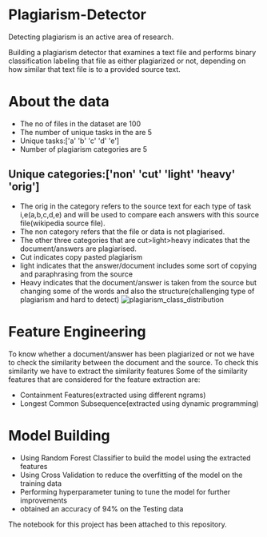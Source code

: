 # Plagiarism-Detector
Detecting plagiarism is an active area of research.

Building a plagiarism detector that examines a text file and performs binary classification labeling that file as either plagiarized or not, depending on how similar that text file is to a provided source text.

# About the data
* The no of files in the dataset are 100
* The number of unique tasks in the are 5
* Unique tasks:['a' 'b' 'c' 'd' 'e']
* Number of plagiarism categories are 5
## Unique categories:['non' 'cut' 'light' 'heavy' 'orig']
* The orig in the category refers to the source text for each type of task i,e(a,b,c,d,e) and will be used to compare each answers with this source file(wikipedia source file).
* The non category refers that the file or data is not plagiarised.
* The other three categories that are cut>light>heavy indicates that the document/answers are plagiarised.
* Cut indicates copy pasted plagiarism
* light indicates that the answer/document includes some sort of copying and paraphrasing from the source
* Heavy indicates that the document/answer is taken from the source but changing some of the words and also the structure(challenging type of plagiarism and hard to detect)
![plagiarism_class_distribution](https://user-images.githubusercontent.com/93460334/182436727-98674b80-1c36-462f-9275-266f101af991.png)

# Feature Engineering
To know whether a document/answer has been plagiarized or not we have to check the similarity between the document and the source.
To check this similarity we have to extract the similarity features
Some of the similarity features that are considered for the feature extraction are:
  * Containment Features(extracted using different ngrams)
  * Longest Common Subsequence(extracted using dynamic programming)
  
 # Model Building
 * Using Random Forest Classifier to build the model using the extracted features
 * Using Cross Validation to reduce the overfitting of the model on the training data
 * Performing hyperparameter tuning to tune the model for further improvements
 * obtained an accuracy of 94% on the Testing data
 
 The notebook for this project has been attached to this repository.
  
